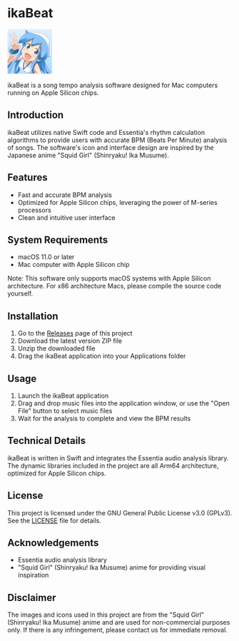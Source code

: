 # ikaBeat

<img src="Resource/icon.jpg" alt="ikaBeat Logo" width="100"/>

ikaBeat is a song tempo analysis software designed for Mac computers running on Apple Silicon chips.

## Introduction

ikaBeat utilizes native Swift code and Essentia's rhythm calculation algorithms to provide users with accurate BPM (Beats Per Minute) analysis of songs. The software's icon and interface design are inspired by the Japanese anime "Squid Girl" (Shinryaku! Ika Musume).

## Features

- Fast and accurate BPM analysis
- Optimized for Apple Silicon chips, leveraging the power of M-series processors
- Clean and intuitive user interface

## System Requirements

- macOS 11.0 or later
- Mac computer with Apple Silicon chip

Note: This software only supports macOS systems with Apple Silicon architecture. For x86 architecture Macs, please compile the source code yourself.

## Installation

1. Go to the [Releases](https://github.com/your-username/ikaBeat/releases) page of this project
2. Download the latest version ZIP file
3. Unzip the downloaded file
4. Drag the ikaBeat application into your Applications folder

## Usage

1. Launch the ikaBeat application
2. Drag and drop music files into the application window, or use the "Open File" button to select music files
3. Wait for the analysis to complete and view the BPM results

## Technical Details

ikaBeat is written in Swift and integrates the Essentia audio analysis library. The dynamic libraries included in the project are all Arm64 architecture, optimized for Apple Silicon chips.

## License

This project is licensed under the GNU General Public License v3.0 (GPLv3). See the [LICENSE](LICENSE) file for details.

## Acknowledgements

- Essentia audio analysis library
- "Squid Girl" (Shinryaku! Ika Musume) anime for providing visual inspiration

## Disclaimer

The images and icons used in this project are from the "Squid Girl" (Shinryaku! Ika Musume) anime and are used for non-commercial purposes only. If there is any infringement, please contact us for immediate removal.
